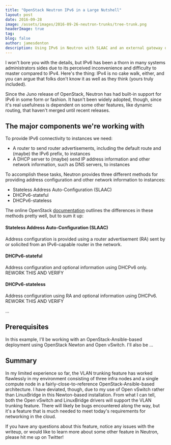 ```yaml
---
title: "OpenStack Neutron IPv6 in a Large Nutshell"
layout: post
date: 2016-09-28
image: /assets/images/2016-09-26-neutron-trunks/tree-trunk.png
headerImage: true
tag:
blog: false
author: jamesdenton
description: Using IPv6 in Neutron with SLAAC and an external gateway device
---
```


I won't bore you with the details, but IPv6 has been a thorn in many systems administrators sides due to its perceived inconvenience and difficulty to master compared to IPv4. Here's the thing: IPv4 is no cake walk, either, and you can argue that folks don't know it as well as they think (yours truly included).

Since the Juno release of OpenStack, Neutron has had built-in support for IPv6 in some form or fashion. It hasn't been widely adopted, though, since it's real usefulness is dependent on some other features, like dynamic routing, that haven't merged until recent releases. 

## The major components we're working with

To provide IPv6 connectivity to instances we need:

- A router to send router advertisements, including the default route and (maybe) the IPv6 prefix, to instances
- A DHCP server to (maybe) send IP address information and other network information, such as DNS servers, to instances

To accomplish these tasks, Neutron provides three different methods for providing address configuration and other network information to instances:

- Stateless Address Auto-Configuration (SLAAC)
- DHCPv6-stateful
- DHCPv6-stateless

The online OpenStack [documentation](http://docs.openstack.org/mitaka/networking-guide/config-ipv6.html) outlines the differences in these methods pretty well, but to sum it up:

#### Stateless Address Auto-Configuration (SLAAC)
Address configuration is provided using a router advertisement (RA) sent by or solicited from an IPv6-capable router in the network.

#### DHCPv6-stateful
Address configuration and optional information using DHCPv6 only. REWORK THIS AND VERIFY

#### DHCPv6-stateless
Address configuration using RA and optional information using DHCPv6. REWORK THIS AND VERIFY

...

## Prerequisites

In this example, I'll be working with an OpenStack-Ansible-based deployment using OpenStack Newton and Open vSwitch. I'll also be ...

## Summary

In my limited experience so far, the VLAN trunking feature has worked flawlessly in my environment consisting of three infra nodes and a single compute node in a fairly-close-to-reference OpenStack-Ansible-based architecture. I have deviated, though, due to my use of Open vSwitch rather than LinuxBridge in this Newton-based installation. From what I can tell, both the Open vSwitch and LinuxBridge drivers will support the VLAN trunking feature. There will likely be bugs encountered along the way, but it's a feature that is much needed to meet today's requirements for networking in the cloud. 

If you have any questions about this feature, notice any issues with the writeup, or would like to learn more about some other feature in Neutron, please hit me up on Twitter!

